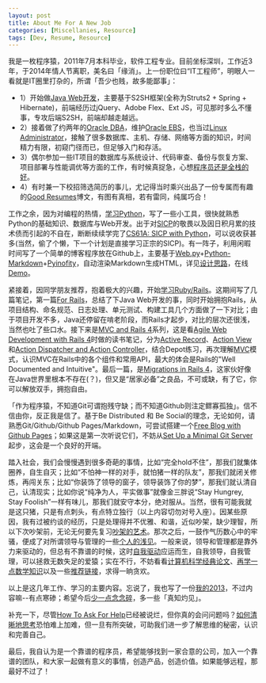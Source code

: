 ```yaml
---
layout: post
title: About Me For A New Job
categories: [Miscellanies, Resource]
tags: [Dev, Resume, Resource]
---
```



我是一枚程序猿，2011年7月本科毕业，软件工程专业。目前坐标深圳，工作近3年，于2014年情人节离职，美名曰「缘消」。上一份职位曰“IT工程师”，明眼人一看就是IT圈里打杂的，所谓「吾少也贱，故多能鄙事」：

* 1）开始做[Java Web开发](http://dylanninin.com/blog/2013/10/09/java_resource.html)，主要基于S2SH框架(全称为Struts2 + Spring + Hibernate)，前端经历过jQuery、Adobe Flex、Ext JS，可见那时多么不懂事，专攻后端S2SH，前端却越走越远。
* 2）接着做了约两年的[Oracle DBA](http://dylanninin.com/blog/2013/10/26/oracle_dba.html)，维护[Oracle EBS](http://dylanninin.com/blog/2013/10/25/oracle_ebs.html)，也当过[Linux Administrator](http://dylanninin.com/blog/2013/10/25/linux.html)，接触了很多数据库、主机、存储、网络等方面的知识，时间精力有限，初窥门径而已，但足够入门和存活。
* 3）偶尔参加一些IT项目的数据库与系统设计、代码审查、备份与恢复方案、项目部署与性能调优等方面的工作，有时候真捉急，心想[程序员还是全栈的好](http://www.zhihu.com/question/22420900)。
* 4）有时兼一下校招筛选简历的事儿，尤记得当时乘兴出品了一份专属而有趣的[Good Resumes](http://dylanninin.com/blog/2013/11/10/resumes.html)博文，有图有真相，若有雷同，纯属巧合！

工作之余，因为对编程的热情，[学习Python](http://dylanninin.com/blog/2013/11/23/python_resource.html)，写了一些小工具，很快就熟悉Python的基础知识、数据库与Web开发。出于对[SICP](http://mitpress.mit.edu/sicp/)的敬畏以及因日积月累的技术债而引起的不自在，断断续续学完了[CS61A: SICP with Python](http://www-inst.eecs.berkeley.edu/~cs61a/fa11/61a-python/content/www/index.html)，可以说收获甚多(当然，偷了个懒，下一个计划是直接学习正宗的SICP)。有一阵子，利用闲暇时间写了一个简单的博客程序放在Github上，主要基于[Web.py](http://webpy.org/)+[Python-Markdown](https://github.com/waylan/Python-Markdown)+[Pyinofity](https://github.com/seb-m/pyinotify)，自动渲染Markdown生成HTML，详见[设计思路](https://github.com/dylanninin/blog/)，在线[Demo](http://ec2-54-254-45-254.ap-southeast-1.compute.amazonaws.com/)。

紧接着，因同学朋友推荐，抱着极大的兴趣，开始[学习Ruby/Rails](http://dylanninin.com/blog/2014/01/02/rails.html)。这期间写了几篇笔记，第一篇[For Rails](http://dylanninin.com/blog/2013/11/11/for_rails.html)，总结了下Java Web开发的事，同时开始拥抱Rails，从项目结构、命名规范、日志处理、单元测试、构建工具几个方面做了一下对比；由于项目开发不多，Java还停留在啃老阶段，而Rails才起步，对比的层次还很浅，当然也吐了些口水。接下来是[MVC and Rails 4](http://dylanninin.com/blog/2013/11/27/rails4_mvc.html)系列，这是看[Agile Web Development with Rails 4](http://book.douban.com/subject/24718727/)时做的读书笔记，分为[Active Record](http://dylanninin.com/blog/2013/11/25/rails4_ar.html)、[Action View](http://dylanninin.com/blog/2013/11/26/rails4_av.html)和[Action Dispatcher and Action Controller](http://dylanninin.com/blog/2013/11/26/rails4_ad_ac.html)，结合Depot练习，再次理解[MVC](http://en.wikipedia.org/wiki/Model%E2%80%93view%E2%80%93controller)模式，认识MVC在Rails中的各个组件和常用API，最大的体会是Rails的"Well Documented and Intuitive"。最后一篇，是[Migrations in Rails 4](http://dylanninin.com/blog/2013/11/25/rails4_migrations.html)，这家伙好像在Java世界里根本不存在(？)，但又是“居家必备”之良品，不可或缺，有了它，你可以解放双手，拥抱自由。

「作为程序猿，不知道Git可谓抱残守缺；而不知道Github则注定鳏寡孤独」。信不信由你，反正我是信了。基于Be Distributed 和 Be Social的理念，无论如何，请熟悉Git/Github/Github Pages/Markdown，可尝试搭建一个[Free Blog with Github Pages](http://dylanninin.com/blog/2013/11/02/free_blogs.html)；如果这是第一次听说它们，不妨从[Set Up a Minimal Git Server](http://dylanninin.com/blog/2013/12/23/git_server.html)起步，这会是一个良好的开端。

踏入社会，我们会慢慢遇到很多奇葩的事情，比如“完全hold不住”，那我们就集体圈养，自生自灭；比如“不怕神一样的对手，就怕猪一样的队友”，那我们就闭关修炼，再闯关东；比如“你装饰了领导的窗子，领导装饰了你的梦”，那我们就认清自己，认清现实；比如你说“纯净为人，平实做事”就像金三胖说“Stay Hungrey, Stay Foolish”一样有味儿，那我们就安守本分，绝对服从。当然，很有可能我就是这只猪，只是有点刺头，有点特立独行（以上内容切勿对号入座）。因某些原因，我有过被约谈的经历，只是处理得并不优雅、和谐，近似吵架，缺少理智，所以下次吵架前，无论无何要先复习[吵架的艺术](http://dylanninin.com/blog/2013/12/08/disagree.html)。那次之后，一鼓作气历数心中的牢骚，便成了对所谓领导与管理的一些[个人的浅见](http://dylanninin.com/blog/2013/12/07/management.html)。一般来说，领导和管理都是靠外力来驱动的，但总有不靠谱的时候，这时[自我驱动](http://dylanninin.com/blog/2013/12/28/self-driven.html)应运而生，自我领导，自我管理，可以拯救无数失足的爱猿；实在不行，不妨看看[计算机科学经典论文](http://dylanninin.com/blog/2013/12/12/classical_cs_texts.html)、[再学一点数学知识](http://dylanninin.com/blog/2013/12/06/math.html)以及一些[推荐链接](http://dylanninin.com/links.html)，求得一晌贪欢。

以上是这几年工作、学习的主要内容。忘说了，我也写了一份[我的2013](http://dylanninin.com/blog/2014/01/02/my2013.html)，不过内容嘛--有点寒碜；希望今后[少一点念念碎](http://dylanninin.com/blog/2013/12/10/tweets.html)，多一些「真知灼见」。

补充一下，尽管[How To Ask For Help](http://dylanninin.com/blog/2013/12/30/ask_for_help.html)已经被说烂，但你真的会问问题吗？[如何清晰地思考](http://dylanninin.com/blog/2013/12/11/thinking.html)恐怕难上加难，但一旦有所突破，可助我们进一步了解思维的秘密，认识和完善自己。

最后，我自认为是一个靠谱的程序员，希望能够找到一家合意的公司，加入一个靠谱的团队，和大家一起做有意义的事情，创造产品，创造价值。如果能够远程，那最好不过了！
